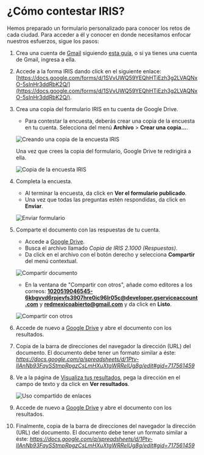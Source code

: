 # ¿Cómo contestar IRIS?

Hemos preparado un formulario personalizado para conocer los retos de cada ciudad. Para acceder a él y conocer en donde necesitamos enfocar nuestros esfuerzos, sigue los pasos:

1. Crea una cuenta de [Gmail](http://www.gmail.com) siguiendo [esta guía](https://accounts.google.com/SignUp?hl=es-419), o si ya tienes una cuenta de Gmail, ingresa a ella.

2. Accede a la forma IRIS dando click en el siguiente enlace: [https://docs.google.com/forms/d/1SVvUWQ59YEQhHTiEzh3g2LVAQNxO-5sInHr3ddRbK2Q/](https://docs.google.com/forms/d/1SVvUWQ59YEQhHTiEzh3g2LVAQNxO-5sInHr3ddRbK2Q/).

3. Crea una copia del formulario IRIS en tu cuenta de Google Drive.
   * Para contestar la encuesta, deberás crear una copia de la encuesta en tu cuenta. Selecciona del menú **Archivo** > **Crear una copia...**.

   ![Creando una copia de la encuesta IRIS](static/images/3a_crear_copia.png)

   Una vez que crees la copia del formulario, Google Drive te redirigirá a ella.

   ![Copia de la encuesta IRIS](static/images/3b_formulario.png)

4. Completa la encuesta.
   * Al terminar la encuesta, da click en **Ver el formulario publicado**.
   * Una vez que todas las preguntas estén respondidas, da click en **Enviar**.

   ![Enviar formulario](static/images/4a_enviar_encuesta.png)

5. Comparte el documento con las respuestas de tu cuenta.
   * Accede a [Google Drive](http://drive.google.com).
   * Busca el archivo llamado *Copia de IRIS 2.1000 (Respuestas)*.
   * Da click en el archivo con el botón derecho y selecciona **Compartir** del menú contextual.

   ![Compartir documento](static/images/5a_compartir_documento.png)

   * En la ventana de "Compartir con otros", añade como editores a los correos: **1020519046545-6kbgvvd6rpjevfs3907hre0ic96lr05c@developer.gserviceaccount.com** y **redmexicoabierto@gmail.com** y da click en **Listo**.

   ![Compartir con otros](static/images/5b_compartir_con_otros.png)

6. Accede de nuevo a [Google Drive](http://drive.google.com) y abre el documento con los resultados.
7. Copia de la barra de direcciones del navegador la dirección (URL) del documento. El documento debe tener un formato similar a éste: *https://docs.google.com/a/spreadsheets/d/1Ptv-lIAnNb93FaySStmpRpgzCsLmHXuXtgWRRelUg8g/edit#gid=717561459*
8. Ve a la página de [Visualiza tus resultados](/visualiza-tus-resultados), pega la dirección en el campo de texto y da click en **Ver resultados**.

   ![Uso compartido de enlaces](static/images/5c_uso_compartido.png)

6. Accede de nuevo a [Google Drive](http://drive.google.com) y abre el documento con los resultados.
7. Finalmente, copia de la barra de direcciones del navegador la dirección (URL) del documento. El documento debe tener un formato similar a éste: *https://docs.google.com/a/spreadsheets/d/1Ptv-lIAnNb93FaySStmpRpgzCsLmHXuXtgWRRelUg8g/edit#gid=717561459*
